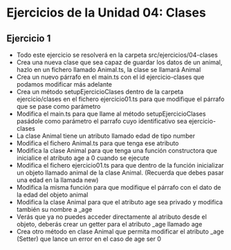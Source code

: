 # Ejercicios de la Unidad 04: Clases

## Ejercicio 1
* Todo este ejercicio se resolverá en la carpeta 
 src/ejercicios/04-clases
* Crea una nueva clase que sea capaz de guardar 
 los datos de un animal, hazlo en un fichero llamado 
 Animal.ts, la clase se llamará Animal
* Crea un nuevo párrafo en el main.ts con el id 
 ejercicio-clases que podamos modificar más adelante 
* Crea un método setupEjercicioClases dentro de la carpeta  
 ejercicio/clases en el fichero ejercicio01.ts para que 
 modifique el párrafo que se pase como parámetro
* Modifica el main.ts para que llame al método 
 setupEjercicioClases pasádole como parámetro el 
 parrafo cuyo identificativo sea ejercicio-clases
* La clase Animal tiene un atributo llamado edad de tipo number
* Modifica el fichero Animal.ts para que tenga ese atributo
* Modifica la clase Animal para que tenga una función 
 constructora que inicialice el atributo age a 0 cuando se
 ejecute
* Modifica el fichero ejercicio01.ts para que dentro de la 
 función inicializar un objeto llamado animal de la clase
 Animal. (Recuerda que debes pasar una edad en la llamada new)
* Modifica la misma función para que modifique el párrafo con 
 el dato de la edad del objeto animal
* Modifica la clase Animal para que el atributo age sea privado
  y modifica también su nombre a _age
* Verás que ya no puedes acceder directamente al atributo desde
 el objeto, deberás crear un getter para el atributo _age llamado
 age
* Crea otro método en clase Animal que permita modificar el atributo
 _age (Setter) que lance un error en el caso de age ser 0
